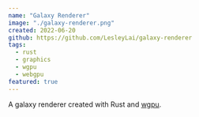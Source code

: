```yaml
---
name: "Galaxy Renderer"
image: "./galaxy-renderer.png"
created: 2022-06-20
github: https://github.com/LesleyLai/galaxy-renderer
tags:
  - rust
  - graphics
  - wgpu
  - webgpu
featured: true
---
```


A galaxy renderer created with Rust and [wgpu](https://wgpu.rs/).
